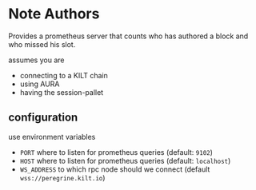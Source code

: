 # Note Authors

Provides a prometheus server that counts who has authored a block and who missed his slot.

assumes you are 

* connecting to a KILT chain
* using AURA
* having the session-pallet

## configuration

use environment variables

* `PORT` where to listen for prometheus queries (default: `9102`)
* `HOST` where to listen for prometheus queries (default: `localhost`)
* `WS_ADDRESS` to which rpc node should we connect (default `wss://peregrine.kilt.io`)
